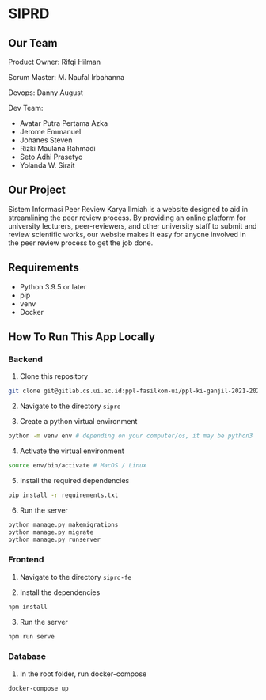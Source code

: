# SIPRD
## Our Team
Product Owner: Rifqi Hilman

Scrum Master: M. Naufal Irbahanna

Devops: Danny August

Dev Team:
- Avatar Putra Pertama Azka
- Jerome Emmanuel
- Johanes Steven
- Rizki Maulana Rahmadi
- Seto Adhi Prasetyo
- Yolanda W. Sirait

## Our Project
Sistem Informasi Peer Review Karya Ilmiah is a website designed to aid in streamlining the peer review process. By providing an online platform for university lecturers, peer-reviewers, and other university staff to submit and review scientific works, our website makes it easy for anyone involved in the peer review process to get the job done.

## Requirements
- Python 3.9.5 or later
- pip
- venv
- Docker

## How To Run This App Locally
### Backend
1. Clone this repository

```bash
git clone git@gitlab.cs.ui.ac.id:ppl-fasilkom-ui/ppl-ki-ganjil-2021-2022/si-peer-review-dosen/siprd.git
```

2. Navigate to the directory `siprd`

3. Create a python virtual environment

```bash
python -m venv env # depending on your computer/os, it may be python3
```

4. Activate the virtual environment

```bash
source env/bin/activate # MacOS / Linux
```

5. Install the required dependencies

```bash
pip install -r requirements.txt
```

6. Run the server

```bash
python manage.py makemigrations
python manage.py migrate
python manage.py runserver
```

### Frontend
1. Navigate to the directory `siprd-fe`

2. Install the dependencies
```bash
npm install
```

3. Run the server
```bash
npm run serve
```

### Database
1. In the root folder, run docker-compose
```bash
docker-compose up
```